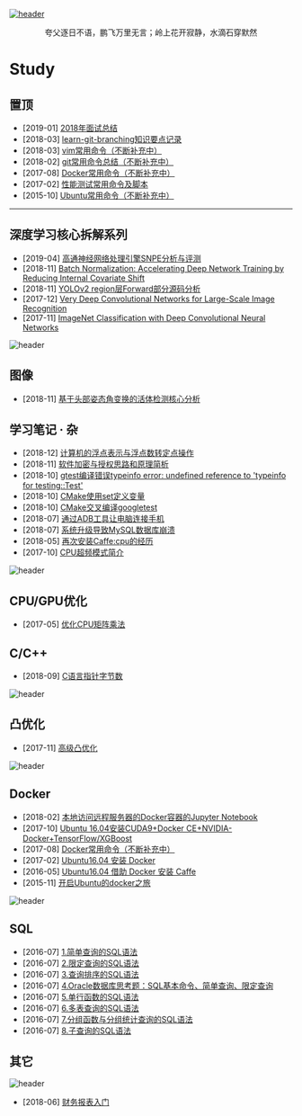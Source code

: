 [![header](../assets/header02.jpg)](https://yuenshome.github.io)

<center>夸父逐日不语，鹏飞万里无言；岭上花开寂静，水滴石穿默然</center>

# Study

## 置顶

- [2019-01] [2018年面试总结](../timeline/2019-03/interview-record-2018/)
- [2018-03] [learn-git-branching知识要点记录](../timeline/2018-03/learn-git-branching/)
- [2018-03] [vim常用命令（不断补充中）](../timeline/2018-03/vim-commands/)
- [2018-02] [git常用命令总结（不断补充中）](../timeline/2018-02/git-common-command/)
- [2017-08] [Docker常用命令（不断补充中）](../timeline/2017-08/docker-command/)  
- [2017-02] [性能测试常用命令及脚本](../timeline/2017-02/linux-shell-script/)
- [2015-10] [Ubuntu常用命令（不断补充中）](../timeline/2015-10/linux-common-command/)  

-----

## 深度学习核心拆解系列

- [2019-04] [高通神经网络处理引擎SNPE分析与评测](../timeline/2019-04/snpe/)
- [2018-11] [Batch Normalization: Accelerating Deep Network Training by Reducing Internal Covariate Shift](../timeline/2018-11/batchnorm/)
- [2018-11] [YOLOv2 region层Forward部分源码分析](../timeline/2018-11/yolov2-region-source-code/)
- [2017-12] [Very Deep Convolutional Networks for Large-Scale Image Recognition](../timeline/2017-12/vgg/)
- [2017-11] [ImageNet Classification with Deep Convolutional Neural Networks](../timeline/2017-11/alexnet/) 

![header](../assets/header19.jpg)

## 图像

- [2018-11] [基于头部姿态角变换的活体检测核心分析](../timeline/2018-11/face-pose-estimation/)

## 学习笔记 · 杂

- [2018-12] [计算机的浮点表示与浮点数转定点操作](../timeline/2018-12/float2fixed/)
- [2018-11] [软件加密与授权思路和原理简析](../timeline/2018-11/software-authorization-and-restriction/)
- [2018-10] [gtest编译错误typeinfo error: undefined reference to 'typeinfo for testing::Test'](../timeline/2018-10/gtest-bug-when-compile/)
- [2018-10] [CMake使用set定义变量](../timeline/2018-10/cmake-set/)
- [2018-10] [CMake交叉编译googletest](../timeline/2018-10/cross-compile-gtest-for-android/)
- [2018-07] [通过ADB工具让电脑连接手机](../timeline/2018-07/android-adb-tool/)
- [2018-07] [系统升级导致MySQL数据库崩溃](../timeline/2018-07/blog-crash-due-to-mysql-fault/)
- [2018-05] [再次安装Caffe:cpu的经历](../timeline/2018-05/install-caffe-again/)
- [2017-10] [CPU超频模式简介](../timeline/2017-10/cpu-freq-mode/)

![header](../assets/header17.jpg)

## CPU/GPU优化

- [2017-05] [优化CPU矩阵乘法](../timeline/2018-12/optimize-cpu-gemm/)

## C/C++

- [2018-09] [C语言指针字节数](../timeline/2018-09/pointer-size-of-lang-c/)

![header](../assets/header32.jpg)

## 凸优化

- [2017-11] [高级凸优化](../timeline/2017-11/convex-optimization/)

![header](../assets/header28.jpg)

## Docker

- [2018-02] [本地访问远程服务器的Docker容器的Jupyter Notebook](../timeline/2018-02/visit-remote-server-jupyter-notebook/)
- [2017-10] [Ubuntu 16.04安装CUDA9+Docker CE+NVIDIA-Docker+TensorFlow/XGBoost](../timeline/2017-10/install-docker-cuda9-tensorflow-xgboost-on-ubuntu16.04/)
- [2017-08] [Docker常用命令（不断补充中）](../timeline/2017-08/docker-command/)  
- [2017-02] [Ubuntu16.04 安装 Docker](../timeline/2017-02/install-docker-on-ubuntu/)  
- [2016-05] [Ubuntu16.04 借助 Docker 安装 Caffe](../timeline/2016-05/install-caffe-by-docker/)  
- [2015-11] [开启Ubuntu的docker之旅](../timeline/2015-11/start-docker-trip/)

![header](../assets/header22.jpg)

## SQL

- [2016-07] [1.简单查询的SQL语法](../timeline/2016-07/sql-simple-lookup-grammer/)
- [2016-07] [2.限定查询的SQL语法](../timeline/2016-07/sql-limited-lookup-grammer/)
- [2016-07] [3.查询排序的SQL语法](../timeline/2016-07/sql-lookup-sort-grammer/)
- [2016-07] [4.Oracle数据库思考题：SQL基本命令、简单查询、限定查询](../timeline/2016-07/oracle-database-problem/)
- [2016-07] [5.单行函数的SQL语法](../timeline/2016-07/sql-single-line-function-grammer/)
- [2016-07] [6.多表查询的SQL语法](../timeline/2016-07/sql-multi-table-lookup-grammer/)
- [2016-07] [7.分组函数与分组统计查询的SQL语法](../timeline/2016-07/sql-group-function-and-lookup-grammer/)
- [2016-07] [8.子查询的SQL语法](../timeline/2016-07/sql-sub-lookup-grammer/)

## 其它

![header](../assets/header29.jpg)

- [2018-06] [财务报表入门](../timeline/2018-06/introduction-to-financial-statements)
